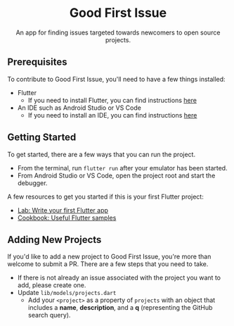 <h1 align="center">Good First Issue</h3>


<p align="center">
  An app for finding issues targeted towards newcomers to open source projects.
</p>


## Prerequisites

To contribute to Good First Issue, you'll need to have a few things installed:

* Flutter
  * If you need to install Flutter, you can find instructions [here](https://flutter.io/docs/get-started/install)
* An IDE such as Android Studio or VS Code
  * If you need to install an IDE, you can find instructions [here](https://flutter.io/docs/get-started/editor)

## Getting Started

To get started, there are a few ways that you can run the project.

* From the terminal, run `flutter run` after your emulator has been started.
* From Android Studio or VS Code, open the project root and start the debugger.

A few resources to get you started if this is your first Flutter project:

- [Lab: Write your first Flutter app](https://flutter.io/docs/get-started/codelab)
- [Cookbook: Useful Flutter samples](https://flutter.io/docs/cookbook)

## Adding New Projects

If you'd like to add a new project to Good First Issue, you're more than welcome to submit a PR.  There are a few steps that you need to take.

* If there is not already an issue associated with the project you want to add, please create one.
* Update `lib/models/projects.dart`
  * Add your `<project>` as a property of `projects` with an object that includes a **name**, **description**, and a **q** (representing the GitHub search query).
